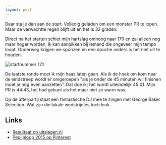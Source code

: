 ```yaml
---
layout: post
---
```


Daar sta je dan aan de start. Volledig geladen om een monster PR te lopen. Maar de verwachtte regen blijft uit en het is 32 graden.

Direct na het starten schiet mijn hartslag omhoog naar 170 en zal alleen nog maar hoger worden. Ik kan aanpikken bij iemand die ongeveer mijn tempo loopt. Onderweg krijgen we sponzen en een douche anders is het niet uit te houden.

![startnummer 121](https://s-media-cache-ak0.pinimg.com/736x/44/23/96/44239646d9d844ee4c9fdb29c06f1808.jpg)

De laatste ronde moet ik mijn haas laten gaan. Als ik de hoek om kom naar de eindstreep wordt er omgeroepen "als je onder de 45 minuten wil finishen moet je nog even aanzetten". Dat doe ik; het wordt uiteindelijk 45:01. Mijn PR is 44:43, het had gekunt als het maar niet zo warm was.

Op de afterpartij staat een fantastische DJ mee te zingen met George Baker Selection. Wat zijn die lokale wedstrijdjes toch leuk.

## Links

* [Resultaat op uitslagen.nl](http://uitslagen.nl/uitslag?id=2015060500102&tl=nl&zk=eric+tummers)
* [Pepijnloop 2015 op Pinterest](https://www.pinterest.com/erictummers/pepijnloop-2015/)